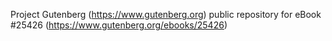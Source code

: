 Project Gutenberg (https://www.gutenberg.org) public repository for eBook #25426 (https://www.gutenberg.org/ebooks/25426)
